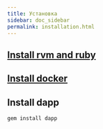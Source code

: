 ```yaml
---
title: Установка
sidebar: doc_sidebar
permalink: installation.html
---
```


## [Install rvm and ruby](https://rvm.io/rvm/install)
## [Install docker](https://docs.docker.com/engine/installation/)
## Install dapp
```bash
gem install dapp
```
